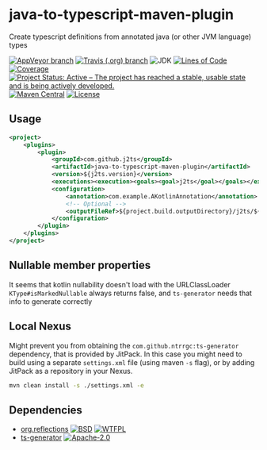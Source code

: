 # java-to-typescript-maven-plugin
Create typescript definitions from annotated java (or other JVM language) types

[![AppVeyor branch](https://img.shields.io/appveyor/ci/jensim/java-to-typescript-maven-plugin/master.svg?label=Windows%20build)](https://ci.appveyor.com/project/jensim/java-to-typescript-maven-plugin)
[![Travis (.org) branch](https://img.shields.io/travis/j2ts/java-to-typescript-maven-plugin/master.svg?label=Linux%20build)](https://travis-ci.org/j2ts/java-to-typescript-maven-plugin)
![JDK](https://img.shields.io/badge/JDK-%3E%3D1.8-lightgrey.svg)
[![Lines of Code](https://sonarcloud.io/api/project_badges/measure?project=com.github.j2ts%3Ajava-to-typescript-maven-plugin&metric=ncloc)](https://sonarcloud.io/dashboard?id=com.github.j2ts%3Ajava-to-typescript-maven-plugin)
[![Coverage](https://sonarcloud.io/api/project_badges/measure?project=com.github.j2ts%3Ajava-to-typescript-maven-plugin&metric=coverage)](https://sonarcloud.io/dashboard?id=com.github.j2ts%3Ajava-to-typescript-maven-plugin)
[![Project Status: Active – The project has reached a stable, usable state and is being actively developed.](https://www.repostatus.org/badges/latest/active.svg)](https://www.repostatus.org/#active)
[![Maven Central](https://img.shields.io/maven-central/v/com.github.j2ts/java-to-typescript-maven-plugin.svg)](https://search.maven.org/artifact/com.github.j2ts/java-to-typescript-maven-plugin/)
[![License](https://img.shields.io/badge/License-Apache%202.0-blue.svg)](LICENSE)

## Usage
```xml
<project>
    <plugins>
        <plugin>
            <groupId>com.github.j2ts</groupId>
            <artifactId>java-to-typescript-maven-plugin</artifactId>
            <version>${j2ts.version}</version>
            <executions><execution><goals><goal>j2ts</goal></goals></execution></executions>
            <configuration>
                <annotation>com.example.AKotlinAnnotation</annotation>
                <!-- Optional -->
                <outputFileRef>${project.build.outputDirectory}/j2ts/${project.artifactId}.ts.d</outputFileRef>
            </configuration>
        </plugin>
    </plugins>
</project>
```

## Nullable member properties
It seems that kotlin nullability doesn't load with the URLClassLoader `KType#isMarkedNullable` always returns false, and `ts-generator` needs that info to generate correctly 

## Local Nexus
Might prevent you from obtaining the `com.github.ntrrgc:ts-generator` dependency, that is provided by JitPack.
In this case you might need to build using a separate `settings.xml` file (using maven `-s` flag), or by adding JitPack as a repository in your Nexus. 
```bash
mvn clean install -s ./settings.xml -e
```

## Dependencies
* [org.reflections](https://github.com/ronmamo/reflections/)
[![BSD](https://img.shields.io/badge/Licence-The%20New%20BSD%20Licence-yellow.svg)](http://www.opensource.org/licenses/bsd-license.html)
[![WTFPL](https://img.shields.io/badge/Licence-WTFPL-red.svg)](http://www.wtfpl.net/)
* [ts-generator](https://github.com/ntrrgc/ts-generator) 
[![Apache-2.0](https://img.shields.io/badge/Licence-Apache--2.0-blue.svg)](https://github.com/ntrrgc/ts-generator/blob/master/LICENSE.md)
